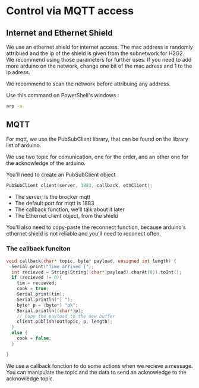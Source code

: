 # Control via MQTT access

## Internet and Ethernet Shield

We use an ethernet shield for internet access. The mac address is randomly attribued and the ip of the shield is given from the subnetwork for H2G2. We recommend using those parameters for further uses. If you need to add more arduino on the network, change one bit of the mac adress and 1 to the ip adress.

We recommend to scan the network before attribuing any address.

Use this command on PowerShell's windows : 

```bash
arp -a
```

## MQTT

For mqtt, we use the PubSubClient library, that can be found on the library list of arduino.

We use two topic for comunication, one for the order, and an other one for the acknowledge of the arduino.

You'll need to create an PubSubClient object

```c
PubSubClient client(server, 1883, callback, ethClient);
```

* The server, is the brocker mqtt
* The default port for mqtt is 1883
* The callback function, we'll talk about it later
* The Ethernet client object, from the shield

You'll also need to copy-paste the reconnect function, because arduino's ethernet shield is not reliable and you'll need te reconect often.

### The callback funciton

```c
void callback(char* topic, byte* payload, unsigned int length) {
  Serial.print("Time arrived [");
  int recieved = String(String((char*)payload).charAt(0)).toInt();
  if (recieved != 0){
    tim = recieved;
    cook = true;
    Serial.print(tim);
    Serial.println("] ");
    byte* p = (byte*) "ok";
    Serial.println((char*)p);
    // Copy the payload to the new buffer
    client.publish(outTopic, p, length);
  }
  else {
    cook = false;
  }

}
```

We use a callback fonction to do some actions when we recieve a message. You can manipulate the topic and the data to send an acknowledge to the acknowledge topic.
